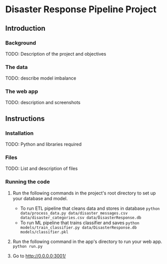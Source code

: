 # Disaster Response Pipeline Project

## Introduction

### Background

TODO: Description of the project and objectives

### The data

TODO: describe model imbalance

### The web app

TODO: description and screenshots

## Instructions

### Installation

TODO: Python and libraries required

### Files

TODO: List and description of files

### Running the code

1. Run the following commands in the project's root directory to set up your database and model.

    - To run ETL pipeline that cleans data and stores in database
        `python data/process_data.py data/disaster_messages.csv data/disaster_categories.csv data/DisasterResponse.db`
    - To run ML pipeline that trains classifier and saves
        `python models/train_classifier.py data/DisasterResponse.db models/classifier.pkl`

2. Run the following command in the app's directory to run your web app.
    `python run.py`

3. Go to http://0.0.0.0:3001/
